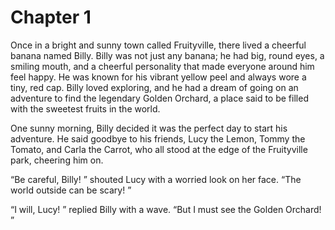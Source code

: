 # Chapter 1
Once in a bright and sunny town called Fruityville, there lived a cheerful banana named Billy. Billy was not just any banana; he had big, round eyes, a smiling mouth, and a cheerful personality that made everyone around him feel happy. He was known for his vibrant yellow peel and always wore a tiny, red cap. Billy loved exploring, and he had a dream of going on an adventure to find the legendary Golden Orchard, a place said to be filled with the sweetest fruits in the world. 

One sunny morning, Billy decided it was the perfect day to start his adventure. He said goodbye to his friends, Lucy the Lemon, Tommy the Tomato, and Carla the Carrot, who all stood at the edge of the Fruityville park, cheering him on. 

“Be careful, Billy! ” shouted Lucy with a worried look on her face. “The world outside can be scary! ”

“I will, Lucy! ” replied Billy with a wave. “But I must see the Golden Orchard! ”

